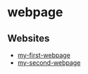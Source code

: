 # webpage


## Websites

* [my-first-webpage](https://htmlpreview.github.io/?https://github.com/IVNOEL/webpage/blob/master/my-first-webpage/index.html)
* [my-second-webpage](https://htmlpreview.github.io/?https://github.com/IVNOEL/webpage/blob/master/my-second-webpage/index.html)
